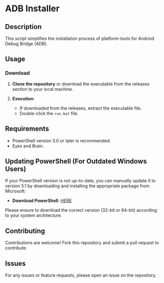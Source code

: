 # ADB Installer

## Description

This script simplifies the installation process of platform-tools for Android Debug Bridge (ADB).

## Usage

### Download

1. **Clone the repository** or download the executable from the releases section to your local machine.

2. **Execution**:
   - If downloaded from the releases, extract the executable file.
   - Double-click the `run.bat` file.

## Requirements

- PowerShell version 3.0 or later is recommended.
- Eyes and Brain.

## Updating PowerShell (For Outdated Windows Users)

If your PowerShell version is not up-to-date, you can manually update it to version 5.1 by downloading and installing the appropriate package from Microsoft:

- **Download PowerShell**: [HERE](https://www.microsoft.com/en-us/download/details.aspx?id=54616)

Please ensure to download the correct version (32-bit or 64-bit) according to your system architecture.

## Contributing

Contributions are welcome! Fork this repository and submit a pull request to contribute.

## Issues

For any issues or feature requests, please open an issue on the repository.
